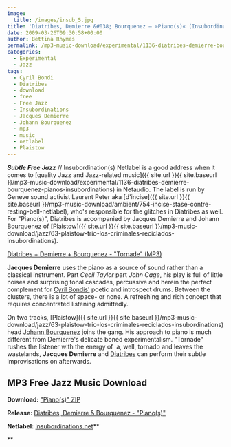 ```yaml
---
image:
  title: /images/insub_5.jpg
title: 'Diatribes, Demierre &#038; Bourquenez – »Piano(s)« (Insubordinations)'
date: 2009-03-26T09:30:58+00:00
author: Bettina Rhymes
permalink: /mp3-music-download/experimental/1136-diatribes-demierre-bourquenez-pianos-insubordinations
categories:
  - Experimental
  - Jazz
tags:
  - Cyril Bondi
  - Diatribes
  - download
  - free
  - Free Jazz
  - Insubordinations
  - Jacques Demierre
  - Johann Bourquenez
  - mp3
  - music
  - netlabel
  - Plaistow
---
```

***Subtle Free Jazz*** // Insubordination(s) Netlabel is a good address when it comes to [quality Jazz and Jazz-related music]({{ site.url }}{{ site.baseurl }}/mp3-music-download/experimental/1136-diatribes-demierre-bourquenez-pianos-insubordinations) in Netaudio. The label is run by Geneve sound activist Laurent Peter aka [d'incise]({{ site.url }}{{ site.baseurl }}/mp3-music-download/ambient/754-incise-stase-contre-resting-bell-netlabel), who's responsible for the glitches in Diatribes as well. For "Piano(s)", Diatribes is accompanied by Jacques Demierre and Johann Bourquenez of [Plaistow]({{ site.url }}{{ site.baseurl }}/mp3-music-download/jazz/63-plaistow-trio-los-criminales-reciclados-insubordinations).

[Diatribes + Demierre + Bourquenez - "Tornade" (MP3)](http://www.archive.org/download/insubcdr05DiatribesjacquesDemierrejohannBourquenezPianos/insubcdr0501_diatribesdemierrebourquenez-Tornade.mp3)

<!--more-->

**Jacques Demierre** uses the piano as a source of sound rather than a classical instrument. Part _Cecil Taylor_ part _John Cage_, his play is full of little noises and surprising tonal cascades, percussive and herein the perfect complement for [Cyril Bondis'](http://www.myspace.com/cyrilbondi) poetic and introspect drums. Between the clusters, there is a lot of space- or none. A refreshing and rich concept that requires concentrated listening admittedly.

On two tracks, [Plaistow]({{ site.url }}{{ site.baseurl }}/mp3-music-download/jazz/63-plaistow-trio-los-criminales-reciclados-insubordinations) head [Johann Bourquenez](http://www.edogm.net/johann/) joins the gang. His approach to piano is much different from Demierre's delicate boned experimentalism. "Tornade" rushes the listener with the energy of  a, well, tornado and leaves the wastelands, **Jacques Demierre** and [Diatribes](http://diatribes.dincise.net/) can perform their subtle improvisations on afterwards.

## MP3 Free Jazz Music Download

**Download:** ["Piano(s)" ZIP](http://www.dincise.net/insub/insubcdr05_diatribes_demierre_bourquenez.rar)
  
**Release:** [Diatribes, Demierre & Bourquenez - "Piano(s)"](http://www.insubordinations.net/releasescdr05.html)
  
**Netlabel:** [insubordinations.net](http://www.insubordinations.net/)**
  
**